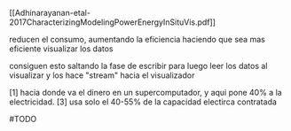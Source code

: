 [[Adhinarayanan-etal-2017CharacterizingModelingPowerEnergyInSituVis.pdf]]

reducen el consumo, aumentando la eficiencia haciendo que sea mas eficiente visualizar los datos

consiguen esto saltando la fase de escribir para luego leer los datos al visualizar y los hace "stream" hacia el visualizador


 [1] hacia donde va el dinero en un supercomputador, y aqui pone 40% a la electricidad.
 [3] usa solo el 40-55% de la capacidad electirca contratada

#TODO 